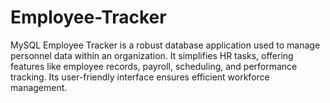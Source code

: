 # Employee-Tracker
MySQL Employee Tracker is a robust database application used to manage personnel data within an organization. It simplifies HR tasks, offering features like employee records, payroll, scheduling, and performance tracking. Its user-friendly interface ensures efficient workforce management.
